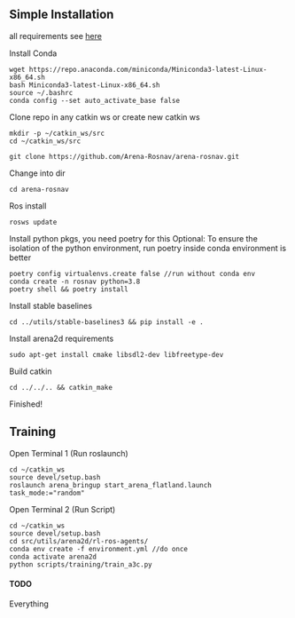 ## Simple Installation

all requirements see [here](https://arena-rosnav-wiki.readthedocs.io/en/latest/user_guides/installation/)

Install Conda
```
wget https://repo.anaconda.com/miniconda/Miniconda3-latest-Linux-x86_64.sh 
bash Miniconda3-latest-Linux-x86_64.sh
source ~/.bashrc
conda config --set auto_activate_base false 
```

Clone repo in any catkin ws or create new catkin ws

```
mkdir -p ~/catkin_ws/src
cd ~/catkin_ws/src
```

```
git clone https://github.com/Arena-Rosnav/arena-rosnav.git
```

Change into dir

```
cd arena-rosnav
```

Ros install

```
rosws update
```

Install python pkgs, you need poetry for this
Optional: To ensure the isolation of the python environment, run poetry inside conda environment is better

```
poetry config virtualenvs.create false //run without conda env
conda create -n rosnav python=3.8
poetry shell && poetry install
```

Install stable baselines

```
cd ../utils/stable-baselines3 && pip install -e .
```

Install arena2d requirements

```
sudo apt-get install cmake libsdl2-dev libfreetype-dev
```

Build catkin

```
cd ../../.. && catkin_make
```


Finished!

## Training

Open Terminal 1 (Run roslaunch)
```
cd ~/catkin_ws
source devel/setup.bash
roslaunch arena_bringup start_arena_flatland.launch task_mode:="random"
```

Open Terminal 2 (Run Script)
```
cd ~/catkin_ws
source devel/setup.bash
cd src/utils/arena2d/rl-ros-agents/
conda env create -f environment.yml //do once
conda activate arena2d
python scripts/training/train_a3c.py
```

#### TODO

Everything
